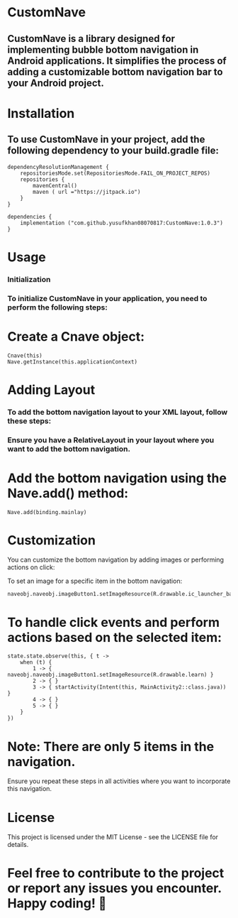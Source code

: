 
# CustomNave
 ## CustomNave is a library designed for implementing bubble bottom navigation in Android applications. It simplifies the process of adding a customizable bottom navigation bar to your Android project.

# Installation
## To use CustomNave in your project, add the following dependency to your build.gradle file:
```
dependencyResolutionManagement {
    repositoriesMode.set(RepositoriesMode.FAIL_ON_PROJECT_REPOS)
    repositories {
        mavenCentral()
        maven ( url ="https://jitpack.io")
    }
}
```
```
dependencies {
    implementation ("com.github.yusufkhan08070817:CustomNave:1.0.3")
}
```
# Usage
### Initialization
### To initialize CustomNave in your application, you need to perform the following steps:

# Create a Cnave object:
```
Cnave(this)
Nave.getInstance(this.applicationContext)
```
# Adding Layout
### To add the bottom navigation layout to your XML layout, follow these steps:

### Ensure you have a RelativeLayout in your layout where you want to add the bottom navigation.
# Add the bottom navigation using the Nave.add() method:
```
Nave.add(binding.mainlay)
```
# Customization
You can customize the bottom navigation by adding images or performing actions on click:

To set an image for a specific item in the bottom navigation:
```
naveobj.naveobj.imageButton1.setImageResource(R.drawable.ic_launcher_background)
```

# To handle click events and perform actions based on the selected item:
```
state.state.observe(this, { t ->
    when (t) {
        1 -> { naveobj.naveobj.imageButton1.setImageResource(R.drawable.learn) }
        2 -> { }
        3 -> { startActivity(Intent(this, MainActivity2::class.java)) }
        4 -> { }
        5 -> { }
    }
})
```

# Note: There are only 5 items in the navigation.

Ensure you repeat these steps in all activities where you want to incorporate this navigation.

# License
This project is licensed under the MIT License - see the LICENSE file for details.

# Feel free to contribute to the project or report any issues you encounter. Happy coding! 🚀
